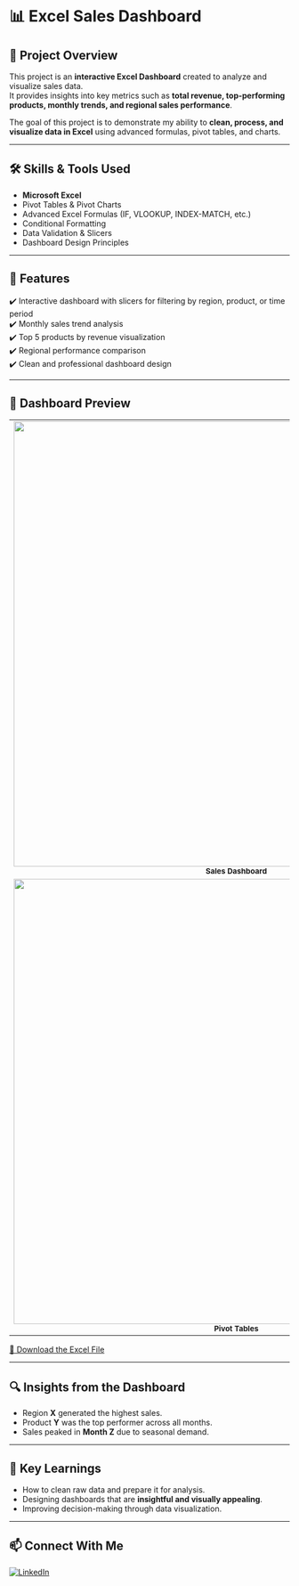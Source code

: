 # 📊 Excel Sales Dashboard

## 📌 Project Overview  
This project is an **interactive Excel Dashboard** created to analyze and visualize sales data.  
It provides insights into key metrics such as **total revenue, top-performing products, monthly trends, and regional sales performance**.  

The goal of this project is to demonstrate my ability to **clean, process, and visualize data in Excel** using advanced formulas, pivot tables, and charts.  

---

## 🛠️ Skills & Tools Used  
- **Microsoft Excel**  
- Pivot Tables & Pivot Charts  
- Advanced Excel Formulas (IF, VLOOKUP, INDEX-MATCH, etc.)  
- Conditional Formatting  
- Data Validation & Slicers  
- Dashboard Design Principles  

---

## 🚀 Features  
✔️ Interactive dashboard with slicers for filtering by region, product, or time period  
✔️ Monthly sales trend analysis  
✔️ Top 5 products by revenue visualization  
✔️ Regional performance comparison  
✔️ Clean and professional dashboard design  

---

## 📸 Dashboard Preview  
<table>
  <tr>
    <td align="center">
      <img src="https://github.com/akashnigupta64-coder/Images/blob/main/Sales_Dashboard.png?raw=true" width="800"/>
      <br><sub><b>Sales Dashboard</b></sub>
    </td>
    <td align="center">
      <img src="https://github.com/akashnigupta64-coder/Images/blob/main/Dashboard_Insights.png?raw=true" width="800"/>
      <br><sub><b>Dashboard Insights</b></sub>
    </td>
  </tr>
  <tr>
    <td align="center">
      <img src="https://github.com/akashnigupta64-coder/Images/blob/main/Pivot_Tables.png?raw=true" width="800"/>
      <br><sub><b>Pivot Tables</b></sub>
    </td>
    <td align="center">
      <img src="https://github.com/akashnigupta64-coder/Images/blob/main/Source_Data.png?raw=true" width="800"/>
      <br><sub><b>Source Data</b></sub>
    </td>
  </tr>
</table>



[📂 Download the Excel File](Sales_Dashboard.xlsx)


---

## 🔍 Insights from the Dashboard  
- Region **X** generated the highest sales.  
- Product **Y** was the top performer across all months.  
- Sales peaked in **Month Z** due to seasonal demand.  

---

## 🎯 Key Learnings  
- How to clean raw data and prepare it for analysis.  
- Designing dashboards that are **insightful and visually appealing**.  
- Improving decision-making through data visualization.  

---

## 📫 Connect With Me  
[![LinkedIn](https://img.shields.io/badge/LinkedIn-0A66C2?style=for-the-badge&logo=linkedin&logoColor=white)](https://www.linkedin.com/in/akashni-gupta/)  
  


